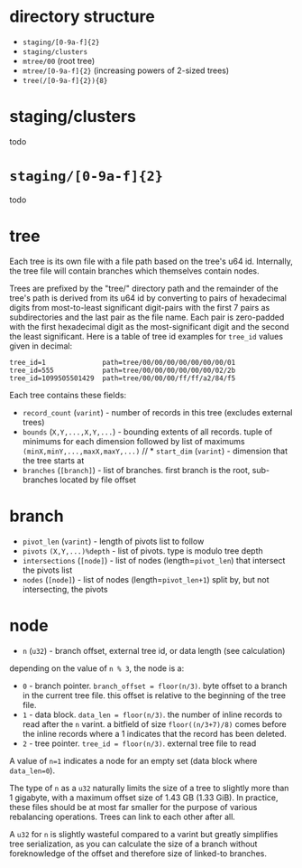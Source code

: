 # directory structure

* `staging/[0-9a-f]{2}`
* `staging/clusters`
* `mtree/00` (root tree)
* `mtree/[0-9a-f]{2}` (increasing powers of 2-sized trees)
* `tree(/[0-9a-f]{2}){8}`

# staging/clusters

todo

# `staging/[0-9a-f]{2}`

todo

# tree

Each tree is its own file with a file path based on the tree's u64 id. Internally, the tree file
will contain branches which themselves contain nodes.

Trees are prefixed by the "tree/" directory path and the remainder of the tree's path is derived
from its u64 id by converting to pairs of hexadecimal digits from most-to-least significant
digit-pairs with the first 7 pairs as subdirectories and the last pair as the file name. Each pair
is zero-padded with the first hexadecimal digit as the most-significant digit and the second the
least significant. Here is a table of tree id examples for `tree_id` values given in decimal:

```
tree_id=1              path=tree/00/00/00/00/00/00/00/01
tree_id=555            path=tree/00/00/00/00/00/00/02/2b
tree_id=1099505501429  path=tree/00/00/00/ff/ff/a2/84/f5
```

Each tree contains these fields:

* `record_count` (`varint`) - number of records in this tree (excludes external trees)
* `bounds` (`X,Y,...,X,Y,...`) - bounding extents of all records. tuple of minimums for each
  dimension followed by list of maximums `(minX,minY,...,maxX,maxY,...)`
// * `start_dim` (`varint`) - dimension that the tree starts at
* `branches` (`[branch]`) - list of branches. first branch is the root, sub-branches located by file
  offset

# branch

* `pivot_len` (`varint`) - length of pivots list to follow
* `pivots` `(X,Y,...)%depth` - list of pivots. type is modulo tree depth
* `intersections` (`[node]`) - list of nodes (length=`pivot_len`) that intersect the pivots list
* `nodes` (`[node]`) - list of nodes (length=`pivot_len+1`) split by, but not intersecting, the
  pivots

# node

* `n` (`u32`) - branch offset, external tree id, or data length (see calculation)

depending on the value of `n % 3`, the node is a:

* `0` - branch pointer. `branch_offset = floor(n/3)`.
  byte offset to a branch in the current tree file.
  this offset is relative to the beginning of the tree file.
* `1` - data block. `data_len = floor(n/3)`.
  the number of inline records to read after the `n` varint.
  a bitfield of size `floor((n/3+7)/8)` comes before the inline records where a 1 indicates that the
  record has been deleted.
* `2` - tree pointer. `tree_id = floor(n/3)`.
  external tree file to read

A value of `n=1` indicates a node for an empty set (data block where `data_len=0`).

The type of `n` as a `u32` naturally limits the size of a tree to slightly more than 1 gigabyte,
with a maximum offset size of 1.43 GB (1.33 GiB). In practice, these files should be at most far
smaller for the purpose of various rebalancing operations. Trees can link to each other after all.

A `u32` for `n` is slightly wasteful compared to a varint but greatly simplifies tree serialization,
as you can calculate the size of a branch without foreknowledge of the offset and therefore size of
linked-to branches.
